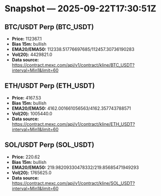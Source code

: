 # Snapshot — 2025-09-22T17:30:51Z

## BTC/USDT Perp (BTC_USDT)
- **Price:** 112367.1
- **Bias 15m:** bullish
- **EMA20/EMA50:** 112338.51776697685/112457.30736190283
- **Vol(20):** 4429821.0
- **Data source:** https://contract.mexc.com/api/v1/contract/kline/BTC_USDT?interval=Min1&limit=60

## ETH/USDT Perp (ETH_USDT)
- **Price:** 4167.53
- **Bias 15m:** bullish
- **EMA20/EMA50:** 4162.001661056563/4162.357743788571
- **Vol(20):** 1005440.0
- **Data source:** https://contract.mexc.com/api/v1/contract/kline/ETH_USDT?interval=Min1&limit=60

## SOL/USDT Perp (SOL_USDT)
- **Price:** 220.62
- **Bias 15m:** bullish
- **EMA20/EMA50:** 219.98209330478332/219.85685471949293
- **Vol(20):** 1765625.0
- **Data source:** https://contract.mexc.com/api/v1/contract/kline/SOL_USDT?interval=Min1&limit=60

